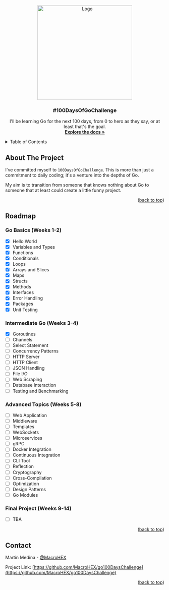 <a name="readme-top"></a>

<!-- PROJECT LOGO -->
<br />
<div align="center">
    <img src="https://go.dev/blog/go-brand/Go-Logo/PNG/Go-Logo_LightBlue.png" alt="Logo" width="300">

<h3 align="center">#100DaysOfGoChallenge</h3>

  <p align="center">
    I'll be learning Go for the next 100 days, from 0 to hero as they say, or at least that's the goal.
    <br />
    <a href="https://go.dev/doc/"><strong>Explore the docs »</strong></a>
  </p>
</div>

<!-- TABLE OF CONTENTS -->
<details>
  <summary>Table of Contents</summary>
  <ol>
    <li>
      <a href="#about-the-project">About The Project</a>
    </li>
    <li>
        <a href="#roadmap">Roadmap</a>
        <ul>
            <li><a href="#go-basics-weeks-1-2">Go Basics (Weeks 1-2)</a></li>
            <li><a href="#intermediate-go-weeks-3-4">Intermediate Go (Weeks 3-4)</a></li>
            <li><a href="#advanced-topics-weeks-5-8">Advanced Topics (Weeks 5-8)</a></li>
            <li><a href="#final-project-weeks-9-14">Final Project (Weeks 9-14)</a></li>
        </ul>
    </li>
    <li><a href="#contact">Contact</a></li>

  </ol>
</details>



<!-- ABOUT THE PROJECT -->

## About The Project

I've committed myself to `100DaysOfGoChallenge`. This is more than just a commitment to daily coding; it's a venture
into the depths of Go.

My aim is to transition from someone that knows nothing about Go to someone that at least could
create a little funny project.

<p align="right">(<a href="#readme-top">back to top</a>)</p>

<!-- ROADMAP -->

## Roadmap

### Go Basics (Weeks 1-2)

- [x] Hello World
- [x] Variables and Types
- [x] Functions
- [x] Conditionals
- [x] Loops
- [x] Arrays and Slices
- [x] Maps
- [x] Structs
- [x] Methods
- [x] Interfaces
- [x] Error Handling
- [x] Packages
- [x] Unit Testing

### Intermediate Go (Weeks 3-4)

- [x] Goroutines
- [ ] Channels
- [ ] Select Statement
- [ ] Concurrency Patterns
- [ ] HTTP Server
- [ ] HTTP Client
- [ ] JSON Handling
- [ ] File I/O
- [ ] Web Scraping
- [ ] Database Interaction
- [ ] Testing and Benchmarking

### Advanced Topics (Weeks 5-8)

- [ ] Web Application
- [ ] Middleware
- [ ] Templates
- [ ] WebSockets
- [ ] Microservices
- [ ] gRPC
- [ ] Docker Integration
- [ ] Continuous Integration
- [ ] CLI Tool
- [ ] Reflection
- [ ] Cryptography
- [ ] Cross-Compilation
- [ ] Optimization
- [ ] Design Patterns
- [ ] Go Modules

### Final Project (Weeks 9-14)

- [ ] TBA

<p align="right">(<a href="#readme-top">back to top</a>)</p>
<!-- CONTACT -->

## Contact

Martin Medina - [@MacroHEX](https://twitter.com/macrohex)

Project Link: [https://github.com/MacroHEX/go100DaysChallenge](https://github.com/MacroHEX/go100DaysChallenge)

<p align="right">(<a href="#readme-top">back to top</a>)</p>
